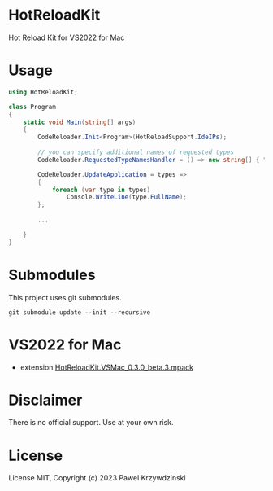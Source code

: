 # HotReloadKit

Hot Reload Kit for VS2022 for Mac

# Usage 

```cs
using HotReloadKit;

class Program
{
    static void Main(string[] args)
    {
        CodeReloader.Init<Program>(HotReloadSupport.IdeIPs);        
        
        // you can specify additional names of requested types
        CodeReloader.RequestedTypeNamesHandler = () => new string[] { "HotReloadExample.MyClass" };

        CodeReloader.UpdateApplication = types =>
        {
            foreach (var type in types) 
                Console.WriteLine(type.FullName);
        };
          
        ...

    }
}  
```

# Submodules

This project uses git submodules.

```
git submodule update --init --recursive
```

# VS2022 for Mac

- extension [HotReloadKit.VSMac_0.3.0_beta.3.mpack](https://github.com/idexus/HotReloadKit/releases)

# Disclaimer

There is no official support. Use at your own risk.

# License

License MIT, Copyright (c) 2023 Pawel Krzywdzinski
